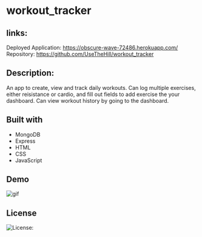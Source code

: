 # workout_tracker

## links:

Deployed Application: https://obscure-wave-72486.herokuapp.com/
</br>
Repository: https://github.com/UseTheHill/workout_tracker

## Description:

An app to create, view and track daily workouts. Can log multiple exercises, either reisistance or cardio, and fill out fields to add exercise the your dashboard. Can view workout history by going to the dashboard.

## Built with

- MongoDB
- Express
- HTML
- CSS
- JavaScript

## Demo

![gif](images/demo_workout.gif)

## License

![License: ](https://img.shields.io/badge/license-MIT-blue)
